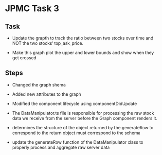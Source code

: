 # JPMC Task 3

## Task
- Update the grapth to track the ratio between two stocks over time and NOT the two stocks’ top_ask_price.

- Make this graph plot the upper and lower bounds and show when they get crossed

## Steps
- Changed the graph shema
- Added new attributes to the graph
- Modified the component lifecycle using componentDidUpdate

- The DataManipulator.ts file is responsible for processing the raw stock data we receive from the server
before the Graph component renders it.
- determines the structure of the object
returned by the generateRow to correspond to the return object must correspond to the schema
- update the generateRow function of the DataManipulator
class to properly process and aggregate raw server data
